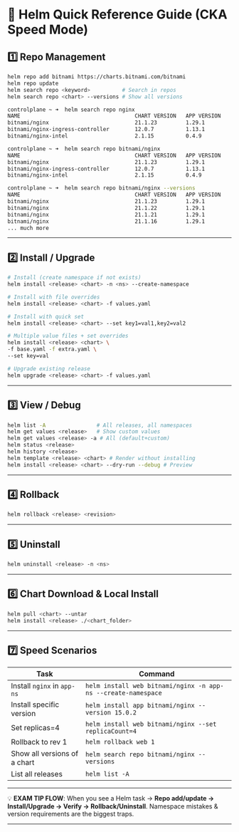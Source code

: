 # 🏹 **Helm Quick Reference Guide (CKA Speed Mode)**

## **1️⃣ Repo Management**

```bash
helm repo add bitnami https://charts.bitnami.com/bitnami
helm repo update
helm search repo <keyword>          # Search in repos
helm search repo <chart> --versions # Show all versions
```

```bash
controlplane ~ ➜  helm search repo nginx
NAME                                    CHART VERSION   APP VERSION     DESCRIPTION                                       
bitnami/nginx                           21.1.23         1.29.1          NGINX Open Source is a web server that can be a...
bitnami/nginx-ingress-controller        12.0.7          1.13.1          NGINX Ingress Controller is an Ingress controll...
bitnami/nginx-intel                     2.1.15          0.4.9           DEPRECATED NGINX Open Source for Intel is a lig...

controlplane ~ ➜  helm search repo bitnami/nginx
NAME                                    CHART VERSION   APP VERSION     DESCRIPTION                                       
bitnami/nginx                           21.1.23         1.29.1          NGINX Open Source is a web server that can be a...
bitnami/nginx-ingress-controller        12.0.7          1.13.1          NGINX Ingress Controller is an Ingress controll...
bitnami/nginx-intel                     2.1.15          0.4.9           DEPRECATED NGINX Open Source for Intel is a lig...

controlplane ~ ➜  helm search repo bitnami/nginx --versions
NAME                                    CHART VERSION   APP VERSION     DESCRIPTION                                       
bitnami/nginx                           21.1.23         1.29.1          NGINX Open Source is a web server that can be a...
bitnami/nginx                           21.1.22         1.29.1          NGINX Open Source is a web server that can be a...
bitnami/nginx                           21.1.21         1.29.1          NGINX Open Source is a web server that can be a...
bitnami/nginx                           21.1.16         1.29.1          NGINX Open Source is a web server that can be a...
... much more
```

---

## **2️⃣ Install / Upgrade**

```bash
# Install (create namespace if not exists)
helm install <release> <chart> -n <ns> --create-namespace

# Install with file overrides
helm install <release> <chart> -f values.yaml

# Install with quick set
helm install <release> <chart> --set key1=val1,key2=val2

# Multiple value files + set overrides
helm install <release> <chart> \
-f base.yaml -f extra.yaml \
--set key=val

# Upgrade existing release
helm upgrade <release> <chart> -f values.yaml
```

---

## **3️⃣ View / Debug**

```bash
helm list -A                # All releases, all namespaces
helm get values <release>   # Show custom values
helm get values <release> -a # All (default+custom)
helm status <release>
helm history <release>
helm template <release> <chart> # Render without installing
helm install <release> <chart> --dry-run --debug # Preview
```

---

## **4️⃣ Rollback**

```bash
helm rollback <release> <revision>
```

---

## **5️⃣ Uninstall**

```bash
helm uninstall <release> -n <ns>
```

---

## **6️⃣ Chart Download & Local Install**

```bash
helm pull <chart> --untar
helm install <release> ./<chart_folder>
```

---

## **7️⃣ Speed Scenarios**

| **Task**                     | **Command**                                                   |
| ---------------------------- | ------------------------------------------------------------- |
| Install `nginx` in `app-ns`  | `helm install web bitnami/nginx -n app-ns --create-namespace` |
| Install specific version     | `helm install app bitnami/nginx --version 15.0.2`             |
| Set replicas=4               | `helm install web bitnami/nginx --set replicaCount=4`         |
| Rollback to rev 1            | `helm rollback web 1`                                         |
| Show all versions of a chart | `helm search repo bitnami/nginx --versions`                   |
| List all releases            | `helm list -A`                                                |

---

💡 **EXAM TIP FLOW**:
When you see a Helm task → **Repo add/update → Install/Upgrade → Verify → Rollback/Uninstall**.
Namespace mistakes & version requirements are the biggest traps.

---
